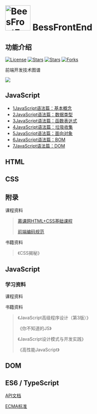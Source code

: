 # <img src="https://github.com/guoxiaoxing/BeesFrontEnd/raw/master/art/logo.png" alt="BeesFrontEnd" width="80" height="80" align="bottom"/> BessFrontEnd

## 功能介绍

[![License](https://img.shields.io/github/issues/BeesFrontEnd/BeesFrontEnd.svg)](https://jitpack.io/#BeesFrontEnd/BeesFrontEnd)
[![Stars](https://img.shields.io/github/stars/BeesFrontEnd/BeesFrontEnd.svg)](https://jitpack.io/#BeesFrontEnd/BeesFrontEnd)
[![Stars](https://img.shields.io/github/forks/BeesFrontEnd/BeesFrontEnd.svg)](https://jitpack.io/#BeesFrontEnd/BeesFrontEnd)
[![Forks](https://img.shields.io/github/issues/BeesFrontEnd/BeesFrontEnd.svg)](https://jitpack.io/#BeesFrontEnd/BeesFrontEnd)


前端开发技术图谱

![](https://github.com/guoxiaoxing/BeesFrontEnd-learning-route/raw/master/art/BeesFrontEnd-skill-map.png)

## JavaScript

- [1JavaScript语法篇：基本概念](https://github.com/guoxiaoxing/BeesFrontEnd-learning-route/blob/master/JavaScript/doc/1JavaScript语法篇：基本概念.md)
- [2JavaScript语法篇：数据类型](https://github.com/guoxiaoxing/BeesFrontEnd-learning-route/blob/master/JavaScript/doc/2JavaScript语法篇：数据类型.md)
- [3JavaScript语法篇：函数表达式](https://github.com/guoxiaoxing/BeesFrontEnd-learning-route/blob/master/JavaScript/doc/3JavaScript语法篇：函数表达式.md)
- [4JavaScript语法篇：垃圾收集](https://github.com/guoxiaoxing/BeesFrontEnd-learning-route/blob/master/JavaScript/doc/4JavaScript语法篇：垃圾收集.md)
- [5JavaScript语法篇：面向对象](https://github.com/guoxiaoxing/BeesFrontEnd-learning-route/blob/master/JavaScript/doc/5JavaScript语法篇：面向对象.md)
- [6JavaScript语法篇：BOM](https://github.com/guoxiaoxing/BeesFrontEnd-learning-route/blob/master/JavaScript/doc/6JavaScript语法篇：BOM.md)
- [7JavaScript语法篇：DOM](https://github.com/guoxiaoxing/BeesFrontEnd-learning-route/blob/master/JavaScript/doc/7JavaScript语法篇：DOM.md)

## HTML

## CSS

## 附录

课程资料

>[慕课网HTML+CSS基础课程](http://www.imooc.com/learn/9)
>
>[前端编码规范](https://github.com/ecomfe/spec)

书籍资料

>《CSS揭秘》
 
## JavaScript

### 学习资料

课程资料

书籍资料

>《JavaScript高级程序设计（第3版）》
>
>《你不知道的JS》
> 
>《JavaScript设计模式与开发实践》
>
>《高性能JavaScript》                                                                                                                                                                                                                                                                            

## DOM
   
## ES6 / TypeScript 

[API文档](http://devdocs.io/)

[ECMA标准](http://www.ecma-international.org/default.htm)

